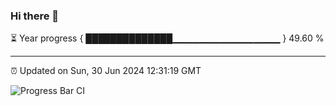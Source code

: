### Hi there 👋

⏳ Year progress { ██████████████▁▁▁▁▁▁▁▁▁▁▁▁▁▁▁▁ } 49.60 %

---

⏰ Updated on Sun, 30 Jun 2024 12:31:19 GMT

![Progress Bar CI](https://github.com/liununu/liununu/workflows/Progress%20Bar%20CI/badge.svg)
